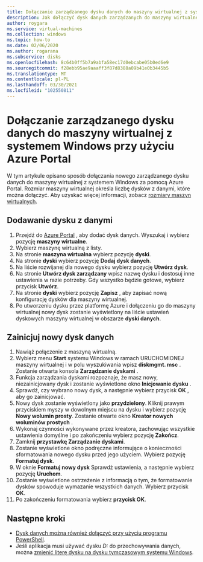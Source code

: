 ```yaml
---
title: Dołączanie zarządzanego dysku danych do maszyny wirtualnej z systemem Windows — Azure
description: Jak dołączyć dysk danych zarządzanych do maszyny wirtualnej z systemem Windows przy użyciu Azure Portal.
author: roygara
ms.service: virtual-machines
ms.collection: windows
ms.topic: how-to
ms.date: 02/06/2020
ms.author: rogarana
ms.subservice: disks
ms.openlocfilehash: 8c64b0ff5b7a9abfa58ec17d0ebcabe05b0ed6e9
ms.sourcegitcommit: f28ebb95ae9aaaff3f87d8388a09b41e0b3445b5
ms.translationtype: MT
ms.contentlocale: pl-PL
ms.lasthandoff: 03/30/2021
ms.locfileid: "102550811"
---
```

# <a name="attach-a-managed-data-disk-to-a-windows-vm-by-using-the-azure-portal"></a>Dołączanie zarządzanego dysku danych do maszyny wirtualnej z systemem Windows przy użyciu Azure Portal

W tym artykule opisano sposób dołączania nowego zarządzanego dysku danych do maszyny wirtualnej z systemem Windows za pomocą Azure Portal. Rozmiar maszyny wirtualnej określa liczbę dysków z danymi, które można dołączyć. Aby uzyskać więcej informacji, zobacz [rozmiary maszyn wirtualnych](../sizes.md).


## <a name="add-a-data-disk"></a>Dodawanie dysku z danymi

1. Przejdź do [Azure Portal](https://portal.azure.com) , aby dodać dysk danych. Wyszukaj i wybierz pozycję **maszyny wirtualne**.
2. Wybierz maszynę wirtualną z listy.
3. Na stronie **maszyna wirtualna** wybierz pozycję **dyski**.
4. Na stronie **dyski** wybierz pozycję **Dodaj dysk danych**.
5. Na liście rozwijanej dla nowego dysku wybierz pozycję **Utwórz dysk**.
6. Na stronie **Utwórz dysk zarządzany** wpisz nazwę dysku i dostosuj inne ustawienia w razie potrzeby. Gdy wszystko będzie gotowe, wybierz przycisk **Utwórz**.
7. Na stronie **dyski** wybierz pozycję **Zapisz** , aby zapisać nową konfigurację dysków dla maszyny wirtualnej.
8. Po utworzeniu dysku przez platformę Azure i dołączeniu go do maszyny wirtualnej nowy dysk zostanie wyświetlony na liście ustawień dyskowych maszyny wirtualnej w obszarze **dyski danych**.


## <a name="initialize-a-new-data-disk"></a>Zainicjuj nowy dysk danych

1. Nawiąż połączenie z maszyną wirtualną.
1. Wybierz menu **Start** systemu Windows w ramach URUCHOMIONEJ maszyny wirtualnej i w polu wyszukiwania wpisz **diskmgmt. msc** . Zostanie otwarta konsola **Zarządzanie dyskami** .
2. Funkcja zarządzania dyskami rozpoznaje, że masz nowy, niezainicjowany dysk i zostanie wyświetlone okno **Inicjowanie dysku** .
3. Sprawdź, czy wybrano nowy dysk, a następnie wybierz przycisk **OK** , aby go zainicjować.
4. Nowy dysk zostanie wyświetlony jako **przydzielony**. Kliknij prawym przyciskiem myszy w dowolnym miejscu na dysku i wybierz pozycję **Nowy wolumin prosty**. Zostanie otwarte okno **Kreator nowych woluminów prostych** .
5. Wykonaj czynności wykonywane przez kreatora, zachowując wszystkie ustawienia domyślne i po zakończeniu wybierz pozycję **Zakończ**.
6. Zamknij **przystawkę Zarządzanie dyskami**.
7. Zostanie wyświetlone okno podręczne informujące o konieczności sformatowania nowego dysku przed jego użyciem. Wybierz pozycję **Formatuj dysk**.
8. W oknie **Formatuj nowy dysk** Sprawdź ustawienia, a następnie wybierz pozycję **Uruchom**.
9. Zostanie wyświetlone ostrzeżenie z informacją o tym, że formatowanie dysków spowoduje wymazanie wszystkich danych. Wybierz przycisk **OK**.
10. Po zakończeniu formatowania wybierz **przycisk OK**.

## <a name="next-steps"></a>Następne kroki

- [Dysk danych można również dołączyć przy użyciu programu PowerShell](attach-disk-ps.md).
- Jeśli aplikacja musi używać dysku *D:* do przechowywania danych, można [zmienić literę dysku na dysku tymczasowym systemu Windows](change-drive-letter.md).
